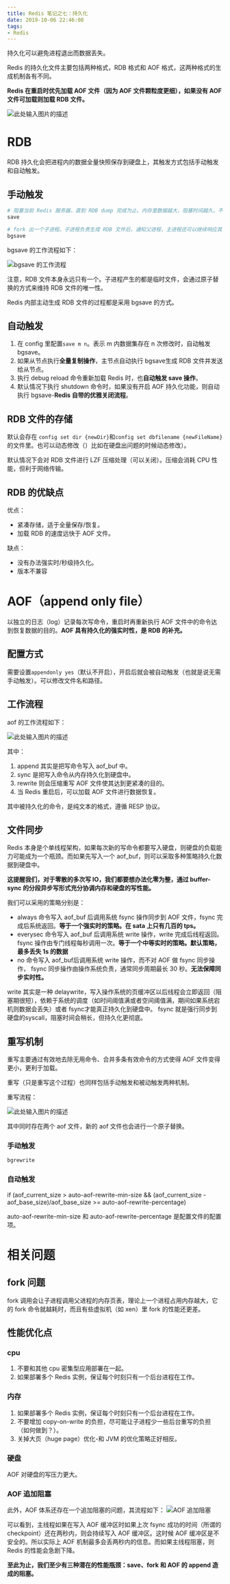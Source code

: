 ```yaml
---
title: Redis 笔记之七：持久化
date: 2019-10-06 22:46:08
tags:
- Redis
---
```


持久化可以避免进程退出而数据丢失。

Redis 的持久化文件主要包括两种格式，RDB 格式和 AOF 格式，这两种格式的生成机制各有不同。

**Redis 在重启时优先加载 AOF 文件（因为 AOF 文件颗粒度更细），如果没有 AOF 文件可加载则加载 RDB 文件。**

![此处输入图片的描述][1]

# RDB

RDB 持久化会把进程内的数据全量快照保存到硬盘上，其触发方式包括手动触发和自动触发。

## 手动触发

```bash
# 阻塞当前 Redis 服务器，直到 RDB dump 完成为止。内存里数据越大，阻塞时间越久。不建议在生产环境使用，未来会被废弃。
save

# fork 出一个子进程。子进程负责生成 RDB 文件后，通知父进程，主进程还可以继续响应其他命令。只有 fork 的一瞬间会阻塞 Redis 进程。
bgsave
```

bgsave 的工作流程如下：

![bgsave 的工作流程][2]

注意，RDB 文件本身永远只有一个。子进程产生的都是临时文件，会通过原子替换的方式来维持 RDB 文件的唯一性。

Redis 内部主动生成 RDB 文件的过程都是采用 bgsave 的方式。

## 自动触发

1. 在 config 里配置`save m n`。表示 m 内数据集存在 n 次修改时，自动触发 bgsave。
2. 如果从节点执行**全量复制操作**，主节点自动执行 bgsave生成 RDB 文件并发送给从节点。
3. 执行 debug reload 命令重新加载 Redis 时，也**自动触发 save 操作**。
4. 默认情况下执行 shutdown 命令时，如果没有开启 AOF 持久化功能，则自动执行 bgsave-**Redis 自带的优雅关闭流程**。

## RDB 文件的存储

默认会存在 `config set dir {newDir}`和`config set dbfilename {newFileName}`的文件里。也可以动态修改（）比如在硬盘出问题的时候动态修改）。

默认情况下会对 RDB 文件进行 LZF 压缩处理（可以关闭）。压缩会消耗 CPU 性能，但利于网络传输。

## RDB 的优缺点

优点：
- 紧凑存储，适于全量保存/恢复。
- 加载 RDB 的速度远快于 AOF 文件。

缺点：

- 没有办法强实时/秒级持久化。
- 版本不兼容

# AOF（append only file）

以独立的日志（log）记录每次写命令，重启时再重新执行 AOF 文件中的命令达到恢复数据的目的。**AOF 具有持久化的强实时性，是 RDB 的补充。**

## 配置方式

需要设置`appendonly yes`（默认不开启），开启后就会被自动触发（也就是说无需手动触发）。可以修改文件名和路径。

## 工作流程

aof 的工作流程如下：

![此处输入图片的描述][3]

其中：

1. append 其实是把写命令写入 aof_buf 中。
2. sync 是把写入命令从内存持久化到硬盘中。
3. rewrite 则会压缩重写 AOF 文件使其达到更紧凑的目的。
4. 当 Redis 重启后，可以加载 AOF 文件进行数据恢复。

其中被持久化的命令，是纯文本的格式，遵循 RESP 协议。

## 文件同步

Redis 本身是个单线程架构，如果每次新的写命令都要写入硬盘，则硬盘的负载能力可能成为一个瓶颈。而如果先写入一个 aof_buf，则可以采取多种策略持久化数据到硬盘中。

**这提醒我们，对于零散的多次写 IO，我们都要想办法化零为整，通过 buffer-sync 的分段异步写形式充分协调内存和硬盘的写性能。**

我们可以采用的策略分别是：

- always 命令写入 aof_buf 后调用系统 fsync 操作同步到 AOF 文件，fsync 完成后系统返回。**等于一个强实时的策略。在 sata 上只有几百的 tps。**
- everysec 命令写入 aof_buf 后调用系统 write 操作，write 完成后线程返回。fsync 操作由专门线程每秒调用一次。**等于一个中等实时的策略。默认策略，最多丢失 1s 的数据**
- no 命令写入 aof_buf后调用系统 write 操作，而不对 AOF 做 fsync 同步操作， fsync 同步操作由操作系统负责，通常同步周期最长 30 秒。**无法保障同步实时性。**

write 其实是一种 delaywrite，写入操作系统的页缓冲区以后线程会立即返回（阻塞期很短），依赖于系统的调度（如时间阈值满或者空间阈值满，期间如果系统宕机则数据会丢失）或者 fsync才能真正持久化到硬盘中。
fsync 就是强行同步到硬盘的syscall，阻塞时间会稍长，但持久化更彻底。

## 重写机制

重写主要通过有效地去除无用命令、合并多条有效命令的方式使得 AOF 文件变得更小，更利于加载。

重写（只是重写这个过程）也同样包括手动触发和被动触发两种机制。

重写流程：

![此处输入图片的描述][4]

其中同时存在两个 aof 文件，新的 aof 文件也会进行一个原子替换。

### 手动触发

```bash
bgrewrite
```

### 自动触发

if (aof_current_size > auto-aof-rewrite-min-size && (aof_current_size - aof_base_size)/aof_base_size >= auto-aof-rewrite-percentage) 

auto-aof-rewrite-min-size 和 auto-aof-rewrite-percentage 是配置文件的配置项。

# 相关问题

## fork 问题

fork 调用会让子进程调用父进程的内存页表，理论上一个进程占用内存越大，它的 fork 命令就越耗时，而且有些虚拟机（如 xen）里 fork 的性能还更差。

## 性能优化点

### cpu

 1. 不要和其他 cpu 密集型应用部署在一起。
 2. 如果部署多个 Redis 实例，保证每个时刻只有一个后台进程在工作。

### 内存

 1. 如果部署多个 Redis 实例，保证每个时刻只有一个后台进程在工作。
 2. 不要增加 copy-on-write 的负担，尽可能让子进程少一些后台重写的负担（如何做到？）。
 3. 关掉大页（huge page）优化-和 JVM 的优化策略正好相反。
  
### 硬盘

AOF 对硬盘的写压力更大。

### AOF 追加阻塞

此外，AOF 体系还存在一个追加阻塞的问题，其流程如下：
![AOF 追加阻塞][5]

可以看到，主线程如果在写入 AOF 缓冲区时如果上次 fsync 成功的时间（所谓的 checkpoint）还在两秒内，则会持续写入 AOF 缓冲区。这时候 AOF 缓冲区是不安全的。所以实际上 AOF 机制最多会丢两秒内的信息。而如果主线程阻塞，则 Redis 的性能会急剧下降。

**至此为止，我们至少有三种潜在的性能瓶颈：save、fork 和 AOF 的 append 造成的阻塞。**

  [1]: https://s2.ax1x.com/2019/10/06/ugdqtH.jpg
  [2]: https://s2.ax1x.com/2019/10/06/ugAtg0.jpg
  [3]: https://s2.ax1x.com/2019/10/06/uguhl9.jpg
  [4]: https://s2.ax1x.com/2019/10/06/ugwZj0.jpg
  [5]: https://s2.ax1x.com/2019/10/06/ugsBc9.png
